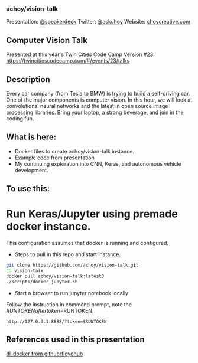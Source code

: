 ### achoy/vision-talk
Presentation: [@speakerdeck](https://speakerdeck.com/achoy/computer-vision-2019-presentation-number-tccc23)
Twitter: [@askchoy](https://twitter.com/askchoy)
Website: [choycreative.com](https://www.choycreative.com)

## Computer Vision Talk

Presented at this year's Twin Cities Code Camp Version #23:
https://twincitiescodecamp.com/#/events/23/talks

## Description

Every car company (from Tesla to BMW) is trying to build a self-driving car. One of the major components is computer vision. In this hour, we will look at convolutional neural networks and the latest in open source image processing libraries. Bring your laptop, a strong beverage, and join in the coding fun.

## What is here:
* Docker files to create achoy/vision-talk instance.
* Example code from presentation
* My continuing exploration into CNN, Keras, and autonomous vehicle development.

## To use this:

# Run Keras/Jupyter using premade docker instance.
This configuration assumes that docker is running and configured.

* Steps to pull in this repo and start instance.

```bash
git clone https://github.com/achoy/vision-talk.git
cd vision-talk
docker pull achoy/vision-talk:latest3
./scripts/docker_jupyter.sh
```

* Start a browser to run jupyter notebook locally

Follow the instruction in command prompt, note the $RUNTOKEN after token=$RUNTOKEN.

```browser
http://127.0.0.1:8888/?token=$RUNTOKEN
```

## References used in this presentation

[dl-docker from github/floydhub](https://github.com/floydhub/dl-docker)
